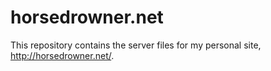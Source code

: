 horsedrowner.net
================

This repository contains the server files for my personal site, http://horsedrowner.net/.
